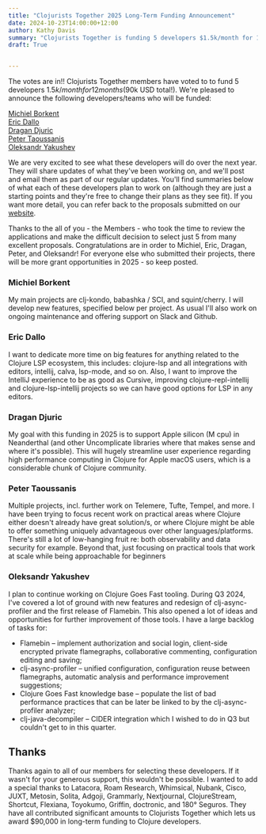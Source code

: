```yaml
---
title: "Clojurists Together 2025 Long-Term Funding Announcement"
date: 2024-10-23T14:00:00+12:00
author: Kathy Davis
summary: "Clojurists Together is funding 5 developers $1.5k/month for 12 months"
draft: True 


---
```


The votes are in!! Clojurists Together members have voted to to fund 5 developers $1.5k/month for 12 months ($90k USD total!). We're pleased to announce the following developers/teams who will be funded:

[Michiel Borkent](#michiel-borkent)  
[Eric Dallo](#eric-dallo)  
[Dragan Djuric](#dragan-djuric)  
[Peter Taoussanis](#peter-taoussanis)  
[Oleksandr Yakushev](#oleksandr-yakushev)  

We are very excited to see what these developers will do over the next year. They will share updates of what they've been working on, and we'll post and email them as part of  our regular updates. You'll find summaries below of what each of these developers plan to work on (although they are just a starting points and they're free to change their plans as they see fit). If you want more detail, you can refer back to the proposals submitted on our [website](https://www.clojuriststogether.org/news/vote-on-2025-long-term-funding-applications/). 

Thanks to the all of you - the Members -  who took the time to review the applications and make the difficult decision to select just 5 from many excellent proposals. Congratulations are in order to Michiel, Eric, Dragan, Peter, and Oleksandr! For everyone else who submitted their projects, there will be more grant opportunities in 2025 - so keep posted. 

### Michiel Borkent  
My main projects are clj-kondo, babashka / SCI, and squint/cherry. I will develop new features, specified below per project. As usual I'll also work on ongoing maintenance and offering support on Slack and Github.  

### Eric Dallo  
I want to dedicate more time on big features for anything related to the Clojure LSP ecosystem, this includes: clojure-lsp and all integrations with editors, intellij, calva, lsp-mode, and so on.
Also, I want to improve the IntelliJ experience to be as good as Cursive, improving clojure-repl-intellij and clojure-lsp-intellij projects so we can have good options for LSP in any editors.  

### Dragan Djuric
My goal with this funding in 2025 is to support Apple silicon (M cpu) in Neanderthal
(and other Uncomplicate libraries where that makes sense and where it's possible). This will hugely streamline user experience regarding high performance computing in Clojure for Apple macOS users, which is a considerable chunk of Clojure community.  

### Peter Taoussanis  
Multiple projects, incl. further work on Telemere, Tufte, Tempel, and more. I have been trying to focus recent work on practical areas where Clojure either doesn't already have great solution/s, or where Clojure might be able to offer something uniquely advantageous over other languages/platforms. There's still a lot of low-hanging fruit re: both observability and data security for example. Beyond that, just focusing on practical tools that work at scale while being approachable for beginners

### Oleksandr Yakushev  
I plan to continue working on Clojure Goes Fast tooling. During Q3 2024, I've covered a lot of ground with new features and redesign of clj-async-profiler and the first release of Flamebin. This also opened a lot of ideas and opportunities for further improvement of those tools. I have a large backlog of tasks for:
- Flamebin – implement authorization and social login, client-side encrypted private flamegraphs, collaborative commenting, configuration editing and saving;
- clj-async-profiler – unified configuration, configuration reuse between flamegraphs, automatic analysis and performance improvement suggestions;
- Clojure Goes Fast knowledge base – populate the list of bad performance practices that can be later be linked to by the clj-async-profiler analyzer;
- clj-java-decompiler – CIDER integration which I wished to do in Q3 but couldn't get to in this quarter.

## Thanks
Thanks again  to all of our members for selecting these developers. If it wasn't for your generous support, this wouldn't be possible. I wanted to add a special thanks to Latacora, Roam Research, Whimsical, Nubank, Cisco, JUXT, Metosin, Solita, Adgoji, Grammarly, Nextjournal, ClojureStream, Shortcut, Flexiana, Toyokumo, Griffin, doctronic, and 180° Seguros. They have all contributed significant amounts to Clojurists Together which lets us award $90,000 in long-term funding to Clojure developers.  

